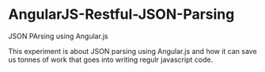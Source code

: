 AngularJS-Restful-JSON-Parsing
==============================

JSON PArsing using Angular.js


This experiment is about JSON parsing using Angular.js and how it can save us tonnes of work that goes into writing regulr javascript code.

